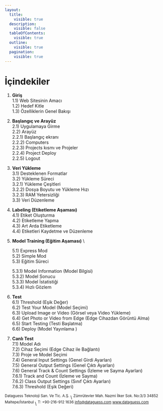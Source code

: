 ```yaml
---
layout:
  title:
    visible: true
  description:
    visible: false
  tableOfContents:
    visible: true
  outline:
    visible: true
  pagination:
    visible: true
---
```


# İçindekiler

1. **Giriş**   \
   1.1) Web Sitesinin Amacı   \
   1.2) Hedef Kitle   \
   1.3) Özelliklerin Genel Bakışı
2. **Başlangıç ve Arayüz**   \
   2.1) Uygulamaya Girme   \
   2.2) Arayüz\
   &#x20;      2.2.1) Başlangıç ekranı\
   &#x20;      2.2.2) Computers\
   &#x20;      2.2.3) Projects kısmı ve Projeler\
   &#x20;      2.2.4) Project Deploy\
   &#x20;      2.2.5) Logout
3. **Veri Yükleme**   \
   3.1) Desteklenen Formatlar   \
   3.2) Yükleme Süreci\
   &#x20;      3.2.1) Yükleme Çeşitleri\
   &#x20;      3.2.2) Dosya Boyutu ve Yükleme Hızı\
   &#x20;      3.2.3) RAM Yetersizliği\
   3.3) Veri Düzenleme
4. **Labeling (Etiketleme Aşaması)**   \
   4.1) Etiket Oluşturma   \
   4.2) Etiketleme Yapma   \
   4.3) Art Arda Etiketleme                                                                                      \
   4.4) Etiketleri Kaydetme ve Düzenleme
5.  **Model Training (Eğitim Aşaması)**    \
    5.1) Express Mod\
    5.2) Simple Mod\
    5.3) Eğitim Süreci

    &#x20;      5.3.1) Model Information (Model Bilgisi)\
    &#x20;      5.3.2) Model Sonucu\
    &#x20;      5.3.3) Model İstatistiği\
    &#x20;      5.3.4) Hızlı Gözlem
6. **Test**   \
   6.1) Threshold (Eşik Değer)   \
   6.2) Test Your Model (Model Seçimi)\
   6.3) Upload Image or Video (Görsel veya Video Yükleme) \
   6.4) Get Photo or Video from Edge (Edge Cihazdan Görüntü Alma)\
   6.5) Start Testing (Testi Başlatma)\
   6.6) Deploy (Model Yayınlama )
7. **Canlı Test**   \
   7.1) Model Adı \
   7.2) Cihaz Seçimi (Edge Cihaz ile Bağlantı)\
   7.3) Proje ve Model Seçimi\
   7.4) General Input Settings (Genel Girdi Ayarları)\
   7.5) General Output Settings (Genel Çıktı Ayarları)\
   7.6) General Track & Count Settings (İzleme ve Sayma Ayarları)\
   &#x20;      7.6.1) Track and Count (İzleme ve Sayma)\
   &#x20;      7.6.2) Class Output Settings (Sınıf Çıktı Ayarları)\
   &#x20;      7.6.3) Threshold (Eşik Değeri)



<sup>Dataguess Teknoloji San. Ve Tic. A.Ş.</sup>\ <sup>Zümrütevler Mah. Nazmi İlker Sok. No:3/3 34852 Maltepe/İstanbul</sup>\ <sup>T: +90-216-912 1636 info@dataguess.com www.dataguess.com</sup>
